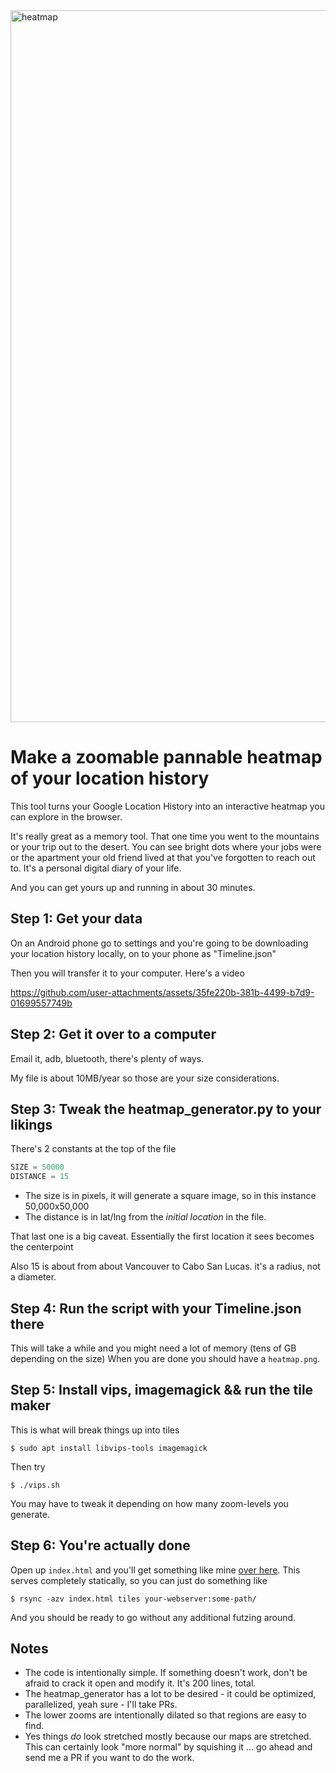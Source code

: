 <img width="2635" height="1139" alt="heatmap" src="https://github.com/user-attachments/assets/334fa540-fd23-4243-8fe2-7f379b284f6d" />

# Make a zoomable pannable heatmap of your location history

This tool turns your Google Location History into an interactive heatmap you can explore in the browser.

It's really great as a memory tool. That one time you went to the mountains or your trip out to the desert. You can see bright dots where your jobs were or the apartment your old friend lived at that you've forgotten to reach out to. It's a personal digital diary of your life.

And you can get yours up and running in about 30 minutes.

## Step 1: Get your data
On an Android phone go to settings and you're going to be downloading your location history locally, on to your phone as "Timeline.json"

Then you will transfer it to your computer. Here's a video

https://github.com/user-attachments/assets/35fe220b-381b-4499-b7d9-01699557749b

## Step 2: Get it over to a computer
Email it, adb, bluetooth, there's plenty of ways. 

My file is about 10MB/year so those are your size considerations.

## Step 3: Tweak the heatmap_generator.py to your likings
There's 2 constants at the top of the file

```python
SIZE = 50000
DISTANCE = 15 
```
- The size is in pixels, it will generate a square image, so in this instance 50,000x50,000
- The distance is in lat/lng from the *initial location* in the file.

That last one is a big caveat. Essentially the first location it sees becomes the centerpoint

Also 15 is about from about Vancouver to Cabo San Lucas. it's a radius, not a diameter.

## Step 4: Run the script with your Timeline.json there
This will take a while and you might need a lot of memory (tens of GB depending on the size)
When you are done you should have a `heatmap.png`.

## Step 5: Install vips, imagemagick && run the tile maker
This is what will break things up into tiles

```shell
$ sudo apt install libvips-tools imagemagick
```

Then try
```shell
$ ./vips.sh
```

You may have to tweak it depending on how many zoom-levels you generate.

## Step 6: You're actually done
Open up `index.html` and you'll get something like mine [over here](https://9ol.es/map). This serves completely statically, so you can just do something like

```shell
$ rsync -azv index.html tiles your-webserver:some-path/
```

And you should be ready to go without any additional futzing around.

## Notes

 - The code is intentionally simple. If something doesn't work, don't be afraid to crack it open and modify it. It's 200 lines, total.
 - The heatmap_generator has a lot to be desired - it could be optimized, parallelized, yeah sure - I'll take PRs.
 - The lower zooms are intentionally dilated so that regions are easy to find.
 - Yes things *do* look stretched mostly because our maps are stretched. This can certainly look "more normal" by squishing it ... go ahead and send me a PR if you want to do the work.

